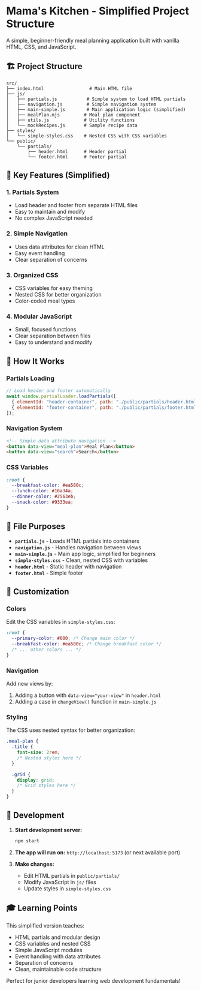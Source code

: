 # Mama's Kitchen - Simplified Project Structure

A simple, beginner-friendly meal planning application built with vanilla HTML, CSS, and JavaScript.

## 🏗️ Project Structure

```
src/
├── index.html                 # Main HTML file
├── js/
│   ├── partials.js           # Simple system to load HTML partials
│   ├── navigation.js         # Simple navigation system
│   ├── main-simple.js        # Main application logic (simplified)
│   ├── mealPlan.mjs         # Meal plan component
│   ├── utils.js             # Utility functions
│   └── mockRecipes.js       # Sample recipe data
├── styles/
│   └── simple-styles.css    # Nested CSS with CSS variables
└── public/
    └── partials/
        ├── header.html      # Header partial
        └── footer.html      # Footer partial
```

## 🎯 Key Features (Simplified)

### 1. **Partials System**

- Load header and footer from separate HTML files
- Easy to maintain and modify
- No complex JavaScript needed

### 2. **Simple Navigation**

- Uses data attributes for clean HTML
- Easy event handling
- Clear separation of concerns

### 3. **Organized CSS**

- CSS variables for easy theming
- Nested CSS for better organization
- Color-coded meal types

### 4. **Modular JavaScript**

- Small, focused functions
- Clear separation between files
- Easy to understand and modify

## 🚀 How It Works

### Partials Loading

```javascript
// Load header and footer automatically
await window.partialLoader.loadPartials([
  { elementId: "header-container", path: "./public/partials/header.html" },
  { elementId: "footer-container", path: "./public/partials/footer.html" },
]);
```

### Navigation System

```html
<!-- Simple data attribute navigation -->
<button data-view="meal-plan">Meal Plan</button>
<button data-view="search">Search</button>
```

### CSS Variables

```css
:root {
  --breakfast-color: #ea580c;
  --lunch-color: #16a34a;
  --dinner-color: #2563eb;
  --snack-color: #9333ea;
}
```

## 📁 File Purposes

- **`partials.js`** - Loads HTML partials into containers
- **`navigation.js`** - Handles navigation between views
- **`main-simple.js`** - Main app logic, simplified for beginners
- **`simple-styles.css`** - Clean, nested CSS with variables
- **`header.html`** - Static header with navigation
- **`footer.html`** - Simple footer

## 🎨 Customization

### Colors

Edit the CSS variables in `simple-styles.css`:

```css
:root {
  --primary-color: #000; /* Change main color */
  --breakfast-color: #ea580c; /* Change breakfast color */
  /* ... other colors ... */
}
```

### Navigation

Add new views by:

1. Adding a button with `data-view="your-view"` in `header.html`
2. Adding a case in `changeView()` function in `main-simple.js`

### Styling

The CSS uses nested syntax for better organization:

```css
.meal-plan {
  .title {
    font-size: 2rem;
    /* Nested styles here */
  }

  .grid {
    display: grid;
    /* Grid styles here */
  }
}
```

## 🔧 Development

1. **Start development server:**

   ```bash
   npm start
   ```

2. **The app will run on:** `http://localhost:5173` (or next available port)

3. **Make changes:**
   - Edit HTML partials in `public/partials/`
   - Modify JavaScript in `js/` files
   - Update styles in `simple-styles.css`

## 🎓 Learning Points

This simplified version teaches:

- HTML partials and modular design
- CSS variables and nested CSS
- Simple JavaScript modules
- Event handling with data attributes
- Separation of concerns
- Clean, maintainable code structure

Perfect for junior developers learning web development fundamentals!
